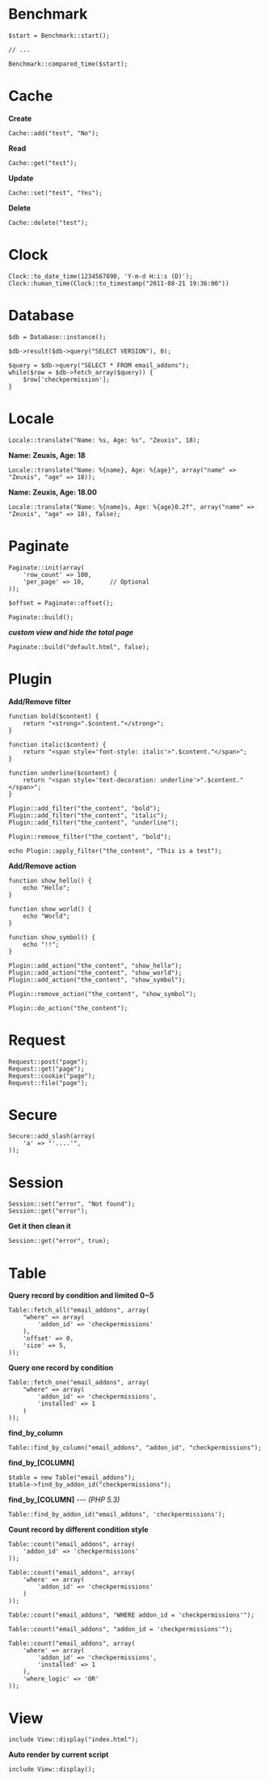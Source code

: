 Benchmark
===

	$start = Benchmark::start();

	// ...

	Benchmark::compared_time($start);

Cache
===
**Create**
	
	Cache::add("test", "No");

**Read**
	
	Cache::get("test");

**Update**
	
	Cache::set("test", "Yes");

**Delete**

	Cache::delete("test");

Clock
===

	Clock::to_date_time(1234567890, 'Y-m-d H:i:s (D)');
	Clock::human_time(Clock::to_timestamp("2011-08-21 19:36:00"))

Database
===

	$db = Database::instance();

	$db->result($db->query("SELECT VERSION"), 0);

	$query = $db->query("SELECT * FROM email_addons");
	while($row = $db->fetch_array($query)) {
		$row['checkpermission'];
	}

Locale
===

	Locale::translate("Name: %s, Age: %s", "Zeuxis", 18);

**Name: Zeuxis, Age: 18**

	Locale::translate("Name: %{name}, Age: %{age}", array("name" => "Zeuxis", "age" => 18));

**Name: Zeuxis, Age: 18.00**

	Locale::translate("Name: %{name}s, Age: %{age}0.2f", array("name" => "Zeuxis", "age" => 18), false);

Paginate
===

	Paginate::init(array(
		'row_count' => 100,
		'per_page' => 10,		// Optional
	));

	$offset = Paginate::offset();

	Paginate::build();

***custom view and hide the total page***

	Paginate::build("default.html", false);

Plugin
===

**Add/Remove filter**

	function bold($content) {
		return "<strong>".$content."</strong>";	
	}

	function italic($content) {
		return "<span style='font-style: italic'>".$content."</span>";	
	}

	function underline($content) {
		return "<span style='text-decoration: underline'>".$content."</span>";		
	}

	Plugin::add_filter("the_content", "bold");
	Plugin::add_filter("the_content", "italic");
	Plugin::add_filter("the_content", "underline");

	Plugin::remove_filter("the_content", "bold");

	echo Plugin::apply_filter("the_content", "This is a test");

**Add/Remove action**

	function show_hello() {
		echo "Hello";
	}

	function show_world() {
		echo "World";
	}

	function show_symbol() {
		echo "!!";
	}

	Plugin::add_action("the_content", "show_hello");
	Plugin::add_action("the_content", "show_world");
	Plugin::add_action("the_content", "show_symbol");

	Plugin::remove_action("the_content", "show_symbol");

	Plugin::do_action("the_content");

Request
===

	Request::post("page");
	Request::get("page");
	Request::cookie("page");
	Request::file("page");

Secure
===

	Secure::add_slash(array(
		'a' => "'....'",
	));

Session
===

	Session::set("error", "Not found");
	Session::get("error");

**Get it then clean it**

	Session::get("error", true);

Table
===

**Query record by condition and limited 0~5**

	Table::fetch_all("email_addons", array(
		"where" => array(
			'addon_id' => 'checkpermissions'
		),
		'offset' => 0,
		'size' => 5,
	));

**Query one record by condition**

	Table::fetch_one("email_addons", array(
		"where" => array(
			'addon_id' => 'checkpermissions',
			'installed' => 1
		)
	));

**find_by_column**

	Table::find_by_column("email_addons", "addon_id", "checkpermissions");

**find_by_[COLUMN]**

	$table = new Table("email_addons");
	$table->find_by_addon_id("checkpermissions");

**find_by_[COLUMN]** --- *(PHP 5.3)*

	Table::find_by_addon_id("email_addons", 'checkpermissions');

**Count record by different condition style**

	Table::count("email_addons", array(
		'addon_id' => 'checkpermissions'
	));

	Table::count("email_addons", array(
		'where' => array(
			'addon_id' => 'checkpermissions'
		)
	));

	Table::count("email_addons", "WHERE addon_id = 'checkpermissions'");

	Table::count("email_addons", "addon_id = 'checkpermissions'");

	Table::count("email_addons", array(
		'where' => array(
			'addon_id' => 'checkpermissions',
			'installed' => 1
		),
		'where_logic' => 'OR'
	));

View
====

	include View::display("index.html");

**Auto render by current script**

	include View::display();